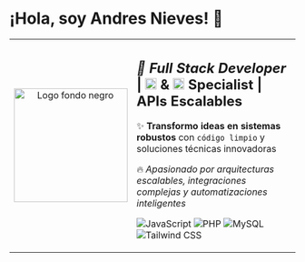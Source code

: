 # ¡Hola, soy Andres Nieves! 👋

<table>
  <tr>
    <td width="150" align="center" style="border:none !important;">
      <img width="200" height="200" alt="Logo fondo negro" src="https://github.com/user-attachments/assets/0e414c89-e156-4ec8-b1f1-3e9e0348d637" />  
    </td>
    <td align="left" style="border:none !important;">
      <h2><em>🚀 Full Stack Developer</em> | <img src="https://img.shields.io/badge/Vue.js-4FC08D?logo=vuedotjs&logoColor=white" height="20"/> & <img src="https://img.shields.io/badge/Laravel-FF2D20?logo=laravel&logoColor=white" height="20"/> Specialist | APIs Escalables</h2>
      <p>✨ <strong>Transformo ideas en sistemas robustos</strong> con <code>código limpio</code> y soluciones técnicas innovadoras</p>
      <p>🔥 <em>Apasionado por arquitecturas escalables, integraciones complejas y automatizaciones inteligentes</em></p>
      <p>
        <img src="https://img.shields.io/badge/JavaScript-F7DF1E?logo=javascript&logoColor=black" alt="JavaScript"/>
        <img src="https://img.shields.io/badge/PHP-777BB4?logo=php&logoColor=white" alt="PHP"/>
        <img src="https://img.shields.io/badge/MySQL-4479A1?logo=mysql&logoColor=white" alt="MySQL"/>
        <img src="https://img.shields.io/badge/Tailwind_CSS-38B2AC?logo=tailwind-css&logoColor=white" alt="Tailwind CSS"/>
      </p>
    </td>
  </tr>
</table>
